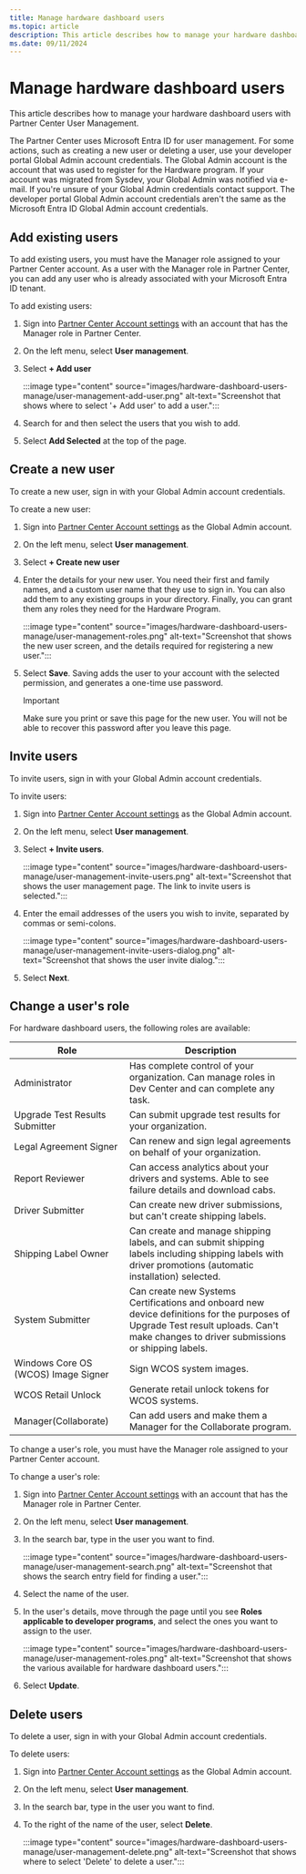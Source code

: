 ```yaml
---
title: Manage hardware dashboard users
ms.topic: article
description: This article describes how to manage your hardware dashboard users with Partner Center User Management.
ms.date: 09/11/2024
---
```


# Manage hardware dashboard users

This article describes how to manage your hardware dashboard users with Partner Center User Management.

The Partner Center uses Microsoft Entra ID for user management. For some actions, such as creating a new user or deleting a user, use your developer portal Global Admin account credentials. The Global Admin account is the account that was used to register for the Hardware program. If your account was migrated from Sysdev, your Global Admin was notified via e-mail. If you're unsure of your Global Admin credentials contact support. The developer portal Global Admin account credentials aren't the same as the Microsoft Entra ID Global Admin account credentials.

## Add existing users

To add existing users, you must have the Manager role assigned to your Partner Center account.
As a user with the Manager role in Partner Center, you can add any user who is already associated with your Microsoft Entra ID tenant.

To add existing users:

1. Sign into [Partner Center Account settings](https://go.microsoft.com/fwlink/?linkid=833506) with an account that has the Manager role in Partner Center.

1. On the left menu, select **User management**.

1. Select **+ Add user**

   :::image type="content" source="images/hardware-dashboard-users-manage/user-management-add-user.png" alt-text="Screenshot that shows where to select '+ Add user' to add a user.":::

1. Search for and then select the users that you wish to add.

1. Select **Add Selected** at the top of the page.

## Create a new user

To create a new user, sign in with your Global Admin account credentials.

To create a new user:

1. Sign into [Partner Center Account settings](https://go.microsoft.com/fwlink/?linkid=833506) as the Global Admin account.

1. On the left menu, select **User management**.

1. Select **+ Create new user**

1. Enter the details for your new user. You need their first and family names, and a custom user name that they use to sign in. You can also add them to any existing groups in your directory. Finally, you can grant them any roles they need for the Hardware Program.

   :::image type="content" source="images/hardware-dashboard-users-manage/user-management-roles.png" alt-text="Screenshot that shows the new user screen, and the details required for registering a new user.":::

1. Select **Save**. Saving adds the user to your account with the selected permission, and generates a one-time use password.

    > [!IMPORTANT]
    > Make sure you print or save this page for the new user. You will not be able to recover this password after you leave this page.

## Invite users

To invite users, sign in with your Global Admin account credentials.

To invite users:

1. Sign into [Partner Center Account settings](https://go.microsoft.com/fwlink/?linkid=833506) as the Global Admin account.

1. On the left menu, select **User management**.

1. Select **+ Invite users**.

   :::image type="content" source="images/hardware-dashboard-users-manage/user-management-invite-users.png" alt-text="Screenshot that shows the user management page. The link to invite users is selected.":::

1. Enter the email addresses of the users you wish to invite, separated by commas or semi-colons.

   :::image type="content" source="images/hardware-dashboard-users-manage/user-management-invite-users-dialog.png" alt-text="Screenshot that shows the user invite dialog.":::

1. Select **Next**.

## Change a user's role

For hardware dashboard users, the following roles are available:

| Role | Description |
|--|--|
| Administrator | Has complete control of your organization. Can manage roles in Dev Center and can complete any task. |
| Upgrade Test Results Submitter | Can submit upgrade test results for your organization. |
| Legal Agreement Signer | Can renew and sign legal agreements on behalf of your organization. |
| Report Reviewer | Can access analytics about your drivers and systems. Able to see failure details and download cabs. |
| Driver Submitter | Can create new driver submissions, but can't create shipping labels. |
| Shipping Label Owner | Can create and manage shipping labels, and can submit shipping labels including shipping labels with driver promotions (automatic installation) selected. |
| System Submitter | Can create new Systems Certifications and onboard new device definitions for the purposes of Upgrade Test result uploads. Can't make changes to driver submissions or shipping labels. |
| Windows Core OS (WCOS) Image Signer | Sign WCOS system images. |
| WCOS Retail Unlock | Generate retail unlock tokens for WCOS systems. |
| Manager(Collaborate) | Can add users and make them a Manager for the Collaborate program. |

To change a user's role, you must have the Manager role assigned to your Partner Center account.

To change a user's role:

1. Sign into [Partner Center Account settings](https://go.microsoft.com/fwlink/?linkid=833506) with an account that has the Manager role in Partner Center.

1. On the left menu, select **User management**.

1. In the search bar, type in the user you want to find.

   :::image type="content" source="images/hardware-dashboard-users-manage/user-management-search.png" alt-text="Screenshot that shows the search entry field for finding a user.":::

1. Select the name of the user.

1. In the user's details, move through the page until you see **Roles applicable to developer programs**, and select the ones you want to assign to the user.

   :::image type="content" source="images/hardware-dashboard-users-manage/user-management-roles.png" alt-text="Screenshot that shows the various available for hardware dashboard users.":::

1. Select **Update**.

## Delete users

To delete a user, sign in with your Global Admin account credentials.

To delete users:

1. Sign into [Partner Center Account settings](https://go.microsoft.com/fwlink/?linkid=833506) as the Global Admin account.

1. On the left menu, select **User management**.

1. In the search bar, type in the user you want to find.

1. To the right of the name of the user, select **Delete**.

   :::image type="content" source="images/hardware-dashboard-users-manage/user-management-delete.png" alt-text="Screenshot that shows where to select 'Delete' to delete a user.":::
